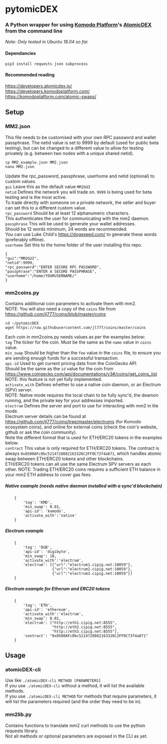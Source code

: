 # pytomicDEX

### A Python wrapper for using [Komodo Platform](https://komodoplatform.com/)'s [AtomicDEX](https://atomicdex.io/) from the command line  
*Note: Only tested in Ubuntu 18.04 so far.*  

#### Dependancies  
```
pip3 install requests json subprocess  
```  
#### Recommended reading  
https://developers.atomicdex.io/  
https://developers.komodoplatform.com/  
https://komodoplatform.com/atomic-swaps/  

## Setup  

### MM2.json  
This file needs to be customised with your own RPC password and wallet passphrase. 
The netid value is set to 9999 by default (used for public beta testing), but can be changed to a different value to allow for testing privately (e.g. between two nodes with a unique shared netid).  
```
cp MM2_example.json MM2.json  
nano MM2.json
```
Update the rpc_password, passphrase, userhome and netid (optional) to custom values.  
`gui` Leave this as the default value `MM2GUI`    
`netid` Defines the network you will trade on. `9999` is being used for beta testing and is the most active.   
To trade directly with someone on a private network, the seller and buyer can set this to a different custom value.  
`rpc_password` Should be at least 12 alphanumeric characters.  
This authenticates the user for communicating with the mm2 daemon.   
`passphrase` This will be used to generate your wallet addresses.   
Should be 12 words minimum, 24 words are recommended.  
You can use Luke Child's https://dogeseed.com/ to generate these words (preferably offline).  
`userhome` Set this to the home folder of the user installing this repo.  
```
{
"gui":"MM2GUI",
"netid":9999,
"rpc_password":"ENTER SECURE RPC PASSWORD",
"passphrase":"ENTER A SECURE PASSPHRASE",
"userhome":"/home/YOURUSERNAME/"
}
```
### mm2coins.py  
Contains additional coin parameters to activate them with mm2.  
NOTE: You will also need a copy of the `coins` file from https://github.com/jl777/coins/blob/master/coins  
```
cd ~/pytomicDEX  
wget https://raw.githubusercontent.com/jl777/coins/master/coins  
```
Each coin in mm2coins.py needs values as per the examples below:  
`tag` The ticker for the coin. Must be the same as the `name` value in `coins` value.  
`min_swap` Should be higher than the `fee` value in the `coins` file, to ensure you are sending enough funds for a successful transaction.  
`api-id` Used to get current pricing data from the CoinGecko API.   
Should be the same as the `id` value for the coin from  https://www.coingecko.com/api/documentations/v3#/coins/get_coins_list   
NOTE: this feature is not yet fully implemented.   
`activate_with` Defines whether to use a native coin daemon, or an Electrum (SPV) server.   
NOTE: Native mode requires the local chain to be fully sync'd, the deamon running, and the private key for your addresses imported.   
`electrum` Defines the server and port to use for interacting with mm2 in lite mode.   
Electrum server details can be found at https://github.com/jl777/coins/tree/master/electrums (for Komodo ecosystem coins), and online for external coins (check the coin's website, github or ask the coin community).   
Note the different format that is used for ETH/ERC20 tokens in the examples below.   
`contract` This value is only required for ETH/ERC20 tokens. The contract is always `0x8500AFc0bc5214728082163326C2FF0C73f4a871`, which handles atomic swap between ETH/ERC20 tokens and other blockchains.  
ETH/ERC20 tokens can all use the same Electrum SPV servers as each other.
NOTE: Trading ETH/ERC20 coins requires a sufficient ETH balance in your mm2 ETH address to cover gas fees.   

##### Native example *(needs native daemon installed with a sync'd blockchain)*
```
    {
        'tag': 'KMD',
        'min_swap': 0.01,
        'api-id': 'komodo',
        'activate_with':'native'
    }
```
##### Electrum example
```
    {
        'tag': 'DGB',
        'api-id': 'digibyte',
        'min_swap': 10,
        'activate_with':'electrum',
        'electrum': [{"url":"electrum1.cipig.net:10059"},
                     {"url":"electrum2.cipig.net:10059"},
                     {"url":"electrum3.cipig.net:10059"}]
    }
```
##### Electrum example for Etherum and ERC20 tokens
```
    {
        'tag': 'ETH',
        'api-id': 'ethereum',
        'activate_with':'electrum',
        'min_swap': 0.01,
        'electrum': ["http://eth1.cipig.net:8555",
                     "http://eth2.cipig.net:8555",
                     "http://eth3.cipig.net:8555"],
        'contract': "0x8500AFc0bc5214728082163326C2FF0C73f4a871"
    }
```

## Usage  
### atomicDEX-cli  
Use like `./atomicDEX-cli METHOD [PARAMETERS]`  
If you use `./atomicDEX-cli` without a method, it will list the available methods.  
If you use `./atomicDEX-cli METHOD` for methods that require parameters, it will list the parameters required (and the order they need to be in).  

### mm2lib.py  
Contains functions to translate mm2 curl methods to use the python requests library.   
Not all methods or optional parameters are exposed in the CLI as yet.  
